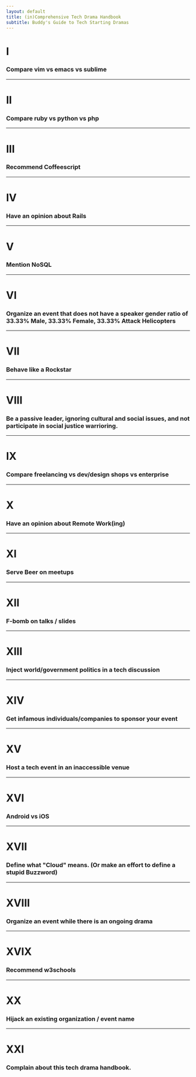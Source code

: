 ```yaml
---
layout: default
title: (in)Comprehensive Tech Drama Handbook
subtitle: Buddy's Guide to Tech Starting Dramas
---
```


# I

### Compare vim vs emacs vs sublime

---

# II

### Compare ruby vs python vs php

---

#  III

###  Recommend Coffeescript

---


# IV

### Have an opinion about Rails

---

# V

### Mention NoSQL

---

# VI

### Organize an event that does not have a speaker gender ratio of 33.33% Male, 33.33% Female, 33.33% Attack Helicopters

---

# VII

### Behave like a Rockstar

---

# VIII

### Be a passive leader, ignoring cultural and social issues, and not participate in social justice warrioring.

---

# IX

### Compare freelancing vs dev/design shops vs enterprise

---

# X

### Have an opinion about Remote Work(ing)

---

# XI

### Serve Beer on meetups

---

# XII

### F-bomb on talks / slides

---

# XIII

### Inject world/government politics in a tech discussion

---

# XIV

### Get infamous individuals/companies to sponsor your event

---

# XV

### Host a tech event in an inaccessible venue

---

# XVI

### Android vs iOS

---

# XVII

### Define what "Cloud" means. (Or make an effort to define a stupid Buzzword)

---

# XVIII

### Organize an event while there is an ongoing drama

---

# XVIX

### Recommend w3schools

---

# XX

### Hijack an existing organization / event name

---

# XXI

### Complain about this tech drama handbook.
